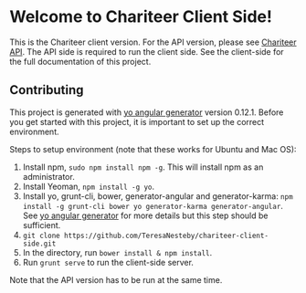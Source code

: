 
# Welcome to Chariteer Client Side!

This is the Chariteer client version. For the API version, please see [Chariteer API](https://github.com/TeresaNesteby/chariteer-api). The API side is required to run the client side. See the client-side for the full documentation of this project.

## Contributing

This project is generated with [yo angular generator](https://github.com/yeoman/generator-angular) version 0.12.1. Before you get started with this project, it is important to set up the correct environment.

Steps to setup environment (note that these works for Ubuntu and Mac OS):

1. Install npm, `sudo npm install npm -g`. This will install npm as an administrator.
2. Install Yeoman, `npm install -g yo`.
3. Install yo, grunt-cli, bower, generator-angular and generator-karma: `npm install -g grunt-cli bower yo generator-karma generator-angular`. See [yo angular generator](https://github.com/yeoman/generator-angular) for more details but this step should be sufficient.
4. `git clone https://github.com/TeresaNesteby/chariteer-client-side.git`
5. In the directory, run `bower install & npm install`.
6. Run `grunt serve` to run the client-side server.

Note that the API version has to be run at the same time.
